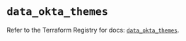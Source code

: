 # `data_okta_themes`

Refer to the Terraform Registry for docs: [`data_okta_themes`](https://registry.terraform.io/providers/okta/okta/4.14.1/docs/data-sources/themes).
